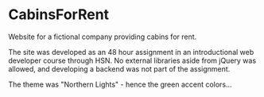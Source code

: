 # CabinsForRent
Website for a fictional company providing cabins for rent.

The site was developed as an 48 hour assignment in an introductional web developer course through HSN.
No external libraries aside from jQuery was allowed, and developing a backend was not part of the assignment.

The theme was "Northern Lights" - hence the green accent colors...
